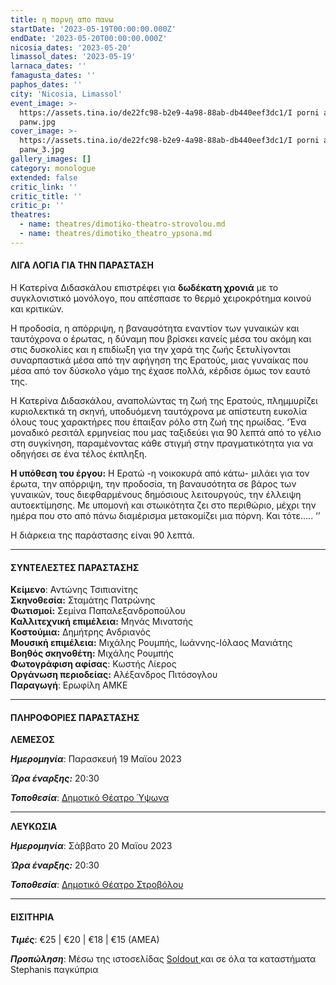 ```yaml
---
title: η πορνη απο πανω
startDate: '2023-05-19T00:00:00.000Z'
endDate: '2023-05-20T00:00:00.000Z'
nicosia_dates: '2023-05-20'
limassol_dates: '2023-05-19'
larnaca_dates: ''
famagusta_dates: ''
paphos_dates: ''
city: 'Nicosia, Limassol'
event_image: >-
  https://assets.tina.io/de22fc98-b2e9-4a98-88ab-db440eef3dc1/I porni apo
  panw.jpg
cover_image: >-
  https://assets.tina.io/de22fc98-b2e9-4a98-88ab-db440eef3dc1/I porni apo
  panw_3.jpg
gallery_images: []
category: monologue
extended: false
critic_link: ''
critic_title: ''
critic_p: ''
theatres:
  - name: theatres/dimotiko-theatro-strovolou.md
  - name: theatres/dimotiko_theatro_ypsona.md
---
```


#### ΛΙΓΑ ΛΟΓΙΑ ΓΙΑ ΤΗΝ ΠΑΡΑΣΤΑΣΗ

Η Κατερίνα Διδασκάλου επιστρέφει για **δωδέκατη χρονιά** με το συγκλονιστικό μονόλογο, που απέσπασε το θερμό χειροκρότημα κοινού και κριτικών.

Η προδοσία, η απόρριψη, η βαναυσότητα εναντίον των γυναικών και ταυτόχρονα ο έρωτας, η δύναμη που βρίσκει κανείς μέσα του ακόμη και στις δυσκολίες και η επιδίωξη για την χαρά της ζωής ξετυλίγονται συναρπαστικά μέσα από την αφήγηση της Ερατούς, μιας γυναίκας που μέσα από τον δύσκολο γάμο της έχασε πολλά, κέρδισε όμως τον εαυτό της.

Η Κατερίνα Διδασκάλου, αναπολώντας τη ζωή της Ερατούς, πλημμυρίζει κυριολεκτικά τη σκηνή, υποδυόμενη ταυτόχρονα με απίστευτη ευκολία όλους τους χαρακτήρες που έπαιξαν ρόλο στη ζωή της ηρωίδας. ‘Ένα μοναδικό ρεσιτάλ ερμηνείας που μας ταξιδεύει για 90 λεπτά από το γέλιο στη συγκίνηση, παραμένοντας κάθε στιγμή στην πραγματικότητα για να οδηγήσει σε ένα τέλος έκπληξη.

**Η υπόθεση του έργου:** Η Ερατώ -η νοικοκυρά από κάτω- μιλάει για τον έρωτα, την απόρριψη, την προδοσία, τη βαναυσότητα σε βάρος των γυναικών, τους διεφθαρμένους δημόσιους λειτουργούς, την έλλειψη αυτοεκτίμησης. Με υπομονή και στωικότητα ζει στο περιθώριο, μέχρι την ημέρα που στο από πάνω διαμέρισμα μετακομίζει μια πόρνη. Και τότε….. ‘’

Η διάρκεια της παράστασης είναι 90 λεπτά.

***

#### ΣΥΝΤΕΛΕΣΤΕΣ ΠΑΡΑΣΤΑΣΗΣ

**Κείμενο**: Αντώνης Τσιπιανίτης\
**Σκηνοθεσία:** Σταμάτης Πατρώνης\
**Φωτισμοί:** Σεμίνα Παπαλεξανδροπούλου\
**Καλλιτεχνική επιμέλεια:** Μηνάς Μινατσής\
**Κοστούμια:** Δημήτρης Ανδριανός\
**Μουσική επιμέλεια:** Μιχάλης Ρουμπής, Ιωάννης-Ιόλαος Μανιάτης\
**Βοηθός σκηνοθέτη:** Μιχάλης Ρουμπής\
**Φωτογράφιση αφίσας**: Κωστής Λίερος\
**Οργάνωση περιοδείας:** Αλέξανδρος Πιτόσογλου\
**Παραγωγή**: Ερωφίλη ΑΜΚΕ

***

#### ΠΛΗΡΟΦΟΡΙΕΣ ΠΑΡΑΣΤΑΣΗΣ

**ΛΕΜΕΣΟΣ**

***Ημερομηνία***: Παρασκευή 19 Μαϊου 2023

***Ώρα έναρξης:*** 20:30

***Τοποθεσία***: [Δημοτικό Θέατρο Ύψωνα](?#map "")

***

**ΛΕΥΚΩΣΙΑ**

***Ημερομηνία***: Σάββατο 20 Μαϊου 2023

***Ώρα έναρξης:*** 20:30

***Τοποθεσία***: [Δημοτικό Θέατρο Στροβόλου](?#map "")

***

#### ΕΙΣΙΤΗΡΙΑ

***Τιμές***: €25 | €20 | €18 | €15 (ΑΜΕΑ)

***Προπώληση***: Μέσω της ιστοσελίδας [Soldout ](https://www.soldoutticketbox.com/i-porni-apo-pano-may-2023/?lang=en "")και σε όλα τα καταστήματα Stephanis παγκύπρια
